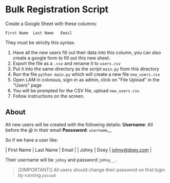 # Bulk Registration Script

Create a Google Sheet with these columns:

```
First Name	Last Name	Email
```

They must be strictly this syntax.

1. Have all the new users fill out their data into this column, you can also create a google form to fill out this new sheet.
2. Export the file as a `.csv` and rename it to `users.csv`
3. Put it into the same directory as the script `main.py` from this directory
4. Run the file `python main.py` which will create a new file `new_users.csv`
5. Open LAM in colossus, sign-in as admin, click on "File Upload" in the "Users" page
6. You will be prompted for the CSV file, upload `new_users.csv`
7. Follow instructions on the screen.


## About
All new users will be created with the following details:
**Username**: All before the _@_ in their email
**Passsword**: `username`__

So if we have a user like:

| First Name | Last Name | Email |
| Johny | Doey | johny@doey.com |

Their username will be `johny` and password `johny__`.

> [[!IMPORTANT]]
> All users should change their password on first login by running `passwd`
